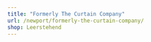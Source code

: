```yaml
---
title: "Formerly The Curtain Company"
url: /newport/formerly-the-curtain-company/
shop: Leerstehend
---
```

